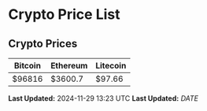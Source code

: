 # Crypto Price List

## Crypto Prices
| Bitcoin | Ethereum | Litecoin |
| ------- | -------- | -------- |
| $96816 | $3600.7 | $97.66 |
**Last Updated:** 2024-11-29 13:23 UTC
**Last Updated:** $DATE$
